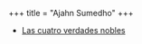 +++
title = "Ajahn Sumedho"
+++


  * [Las cuatro verdades nobles](http://dhammamagga.wordpress.com/textos/ajahn-sumedho/las-cuatro-verdades-nobles/)
